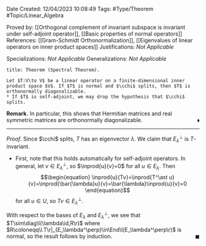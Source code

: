 <div class="topSpace"></div>

Date Created: 12/04/2023 10:08:49
Tags: #Type/Theorem #Topic/Linear_Algebra

Proved by: [[Orthogonal complement of invariant subspace is invariant under self-adjoint operator]], [[Basic properties of normal operators]]
References: [[Gram-Schmidt Orthonormalization]], [[Eigenvalues of linear operators on inner product spaces]]
Justifications: _Not Applicable_

Specializations: _Not Applicable_
Generalizations: _Not Applicable_

``` ad-Theorem
title: Theorem (Spectral Theorem).

Let $T:V\to V$ be a linear operator on a finite-dimensional inner product space $V$. If $T$ is normal and $\cchi$ splits, then $T$ is orthonormally diagonalizable.
* If $T$ is self-adjoint, we may drop the hypothesis that $\cchi$ splits.

```

**Remark.** In particular, this shows that Hermitian matrices and real symmetric matrices are orthonormally diagonalizable.<span style="float:right;">$\blacklozenge$</span>

---

_Proof_. Since $\cchi$ splits, $T$ has an eigenvector $\lambda$. We claim that $E_\lambda^\perp$ is $T$-invariant.
* First, note that this holds automatically for self-adjoint operators. In general, let $v\in E_\lambda^\perp$, so $\inprod{u}{v}=0$ for all $u\in E_\lambda$. Then
$$\begin{equation}
    \inprod{u}{Tv}=\inprod{T^\ast u}{v}=\inprod{\bar{\lambda}u}{v}=\bar{\lambda}\inprod{u}{v}=0
\end{equation}$$
for all $u\in U$, so $Tv\in E_\lambda^\perp$.

With respect to the bases of $E_\lambda$ and $E_\lambda^\perp$, we see that $T\sim\diag\l(\lambda\id,R\r)$ where $R\coloneqq\l.T\r|_{E_\lambda^\perp}\in\End\l(E_\lambda^\perp\r)$ is normal, so the result follows by induction.<span style="float:right;">$\blacksquare$</span>
